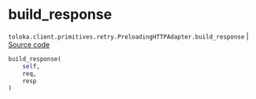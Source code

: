 # build_response
`toloka.client.primitives.retry.PreloadingHTTPAdapter.build_response` | [Source code](https://github.com/Toloka/toloka-kit/blob/v0.1.26/src/client/primitives/retry.py#L112)

```python
build_response(
    self,
    req,
    resp
)
```

